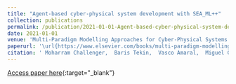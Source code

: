 ```yaml
---
title: "Agent-based cyber-physical system development with SEA_ML++"
collection: publications
permalink: /publication/2021-01-01-Agent-based-cyber-physical-system-development-with-SEA_ML
date: 2021-01-01
venue: 'Multi-Paradigm Modelling Approaches for Cyber-Physical Systems'
paperurl: '\url{https://www.elsevier.com/books/multi-paradigm-modelling-approaches-for-cyber-physical-systems/tekinerdogan/978-0-12-819105-7}'
citation: ' Moharram Challenger,  Baris Tekin,  Vasco Amaral,  Miguel Goulão,  Geylani Kardas, &quot;Agent-based cyber-physical system development with SEA_ML++.&quot; Multi-Paradigm Modelling Approaches for Cyber-Physical Systems, 2021.'
---
```

[Access paper here](\url{https://www.elsevier.com/books/multi-paradigm-modelling-approaches-for-cyber-physical-systems/tekinerdogan/978-0-12-819105-7}){:target="_blank"}
